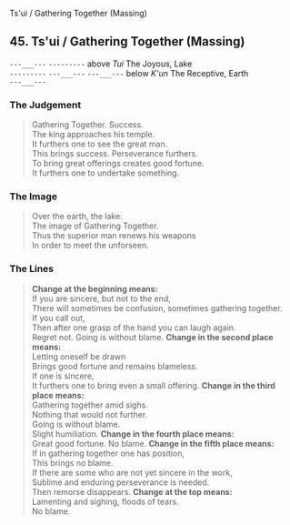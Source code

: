 Ts'ui / Gathering Together (Massing)
## 45. Ts'ui / Gathering Together (Massing)
``---___---``
``---------`` above _Tui_ The Joyous, Lake  
``---------``
``---___---``
``---___---`` below _K'un_ The Receptive, Earth  
``---___---``
### The Judgement
> Gathering Together. Success.  
 The king approaches his temple.  
 It furthers one to see the great man.  
 This brings success. Perseverance furthers.  
 To bring great offerings creates good fortune.  
 It furthers one to undertake something.
### The Image
> Over the earth, the lake:  
 The image of Gathering Together.  
 Thus the superior man renews his weapons  
 In order to meet the unforseen.
### The Lines

 > **Change at the beginning means:**  
 If you are sincere, but not to the end,  
 There will sometimes be confusion, sometimes gathering together.  
 If you call out,  
 Then after one grasp of the hand you can laugh again.  
 Regret not. Going is without blame.
 > **Change in the second place means:**  
 Letting oneself be drawn  
 Brings good fortune and remains blameless.  
 If one is sincere,  
 It furthers one to bring even a small offering.
 > **Change in the third place means:**  
 Gathering together amid sighs.  
 Nothing that would not further.  
 Going is without blame.  
 Slight humiliation.
 > **Change in the fourth place means:**  
 Great good fortune. No blame.
 > **Change in the fifth place means:**  
 If in gathering together one has position,  
 This brings no blame.  
 If there are some who are not yet sincere in the work,  
 Sublime and enduring perseverance is needed.  
 Then remorse disappears.
 > **Change at the top means:**  
 Lamenting and sighing, floods of tears.  
 No blame.



